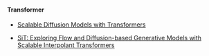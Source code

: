 #### Transformer

- [Scalable Diffusion Models with Transformers](https://arxiv.org/abs/2212.09748)

- [SiT: Exploring Flow and Diffusion-based Generative Models with Scalable Interpolant Transformers](https://arxiv.org/abs/2401.08740)
